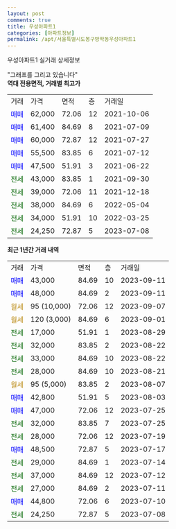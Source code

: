 ```yaml
---
layout: post
comments: true
title: 우성아파트1
categories: [아파트정보]
permalink: /apt/서울특별시도봉구방학동우성아파트1
---
```


우성아파트1 실거래 상세정보

<script type="text/javascript">
  google.charts.load('current', {'packages':['line', 'corechart']});
  google.charts.setOnLoadCallback(drawChart);

  function drawChart() {
    var data = new google.visualization.DataTable();
    data.addColumn('date', '거래일');
    data.addColumn('number', "매매");
    data.addColumn('number', "전세");
    data.addColumn('number', "전매");

    data.addRows([[new Date(Date.parse("2023-09-11")), 43000, null, null], [new Date(Date.parse("2023-09-11")), 48000, null, null], [new Date(Date.parse("2023-09-07")), null, null, null], [new Date(Date.parse("2023-09-01")), null, null, null], [new Date(Date.parse("2023-08-29")), null, 17000, null], [new Date(Date.parse("2023-08-22")), null, 32000, null], [new Date(Date.parse("2023-08-22")), null, 33000, null], [new Date(Date.parse("2023-08-21")), null, 28000, null], [new Date(Date.parse("2023-08-07")), null, null, null], [new Date(Date.parse("2023-08-03")), 42800, null, null], [new Date(Date.parse("2023-07-25")), 47000, null, null], [new Date(Date.parse("2023-07-25")), null, 32000, null], [new Date(Date.parse("2023-07-19")), null, 28000, null], [new Date(Date.parse("2023-07-17")), 48500, null, null], [new Date(Date.parse("2023-07-14")), null, 29000, null], [new Date(Date.parse("2023-07-12")), null, 37000, null], [new Date(Date.parse("2023-07-11")), null, 27000, null], [new Date(Date.parse("2023-07-10")), 44800, null, null], [new Date(Date.parse("2023-07-08")), null, 24250, null]]);

    var options = {
      hAxis: {
        format: 'yyyy/MM/dd'
      },    
      lineWidth: 0,
      pointsVisible: true,    
      title: '최근 1년간 유형별 실거래가 분포',
      legend: { position: 'bottom' }
    };

    var formatter = new google.visualization.NumberFormat({pattern:'###,###'} );
    formatter.format(data, 1);
    formatter.format(data, 2);
    
    setTimeout(function() {
        var chart = new google.visualization.LineChart(document.getElementById('columnchart_material'));
        chart.draw(data, (options));
        document.getElementById('loading').style.display = 'none';
    }, 200);
  }
</script>


<div id="loading" style="z-index:20; display: block; margin-left: 0px">"그래프를 그리고 있습니다"</div>
<div id="columnchart_material" style="width: 95%; margin-left: 0px; display: block"></div>
<!-- contents start -->
<b>역대 전용면적, 거래별 최고가</b>
<table class="sortable">
    <tr>
      <td>거래</td>
      <td>가격</td>
      <td>면적</td>
      <td>층</td>
      <td>거래일</td>
    </tr>
        <tr>
          <td><a style="color: blue">매매</a></td>
          <td>62,000</td>
          <td>72.06</td>
          <td>12</td>
          <td>2021-10-06</td>
        </tr>            <tr>
          <td><a style="color: blue">매매</a></td>
          <td>61,400</td>
          <td>84.69</td>
          <td>8</td>
          <td>2021-07-09</td>
        </tr>            <tr>
          <td><a style="color: blue">매매</a></td>
          <td>60,000</td>
          <td>72.87</td>
          <td>12</td>
          <td>2021-07-27</td>
        </tr>            <tr>
          <td><a style="color: blue">매매</a></td>
          <td>55,500</td>
          <td>83.85</td>
          <td>6</td>
          <td>2021-07-12</td>
        </tr>            <tr>
          <td><a style="color: blue">매매</a></td>
          <td>47,500</td>
          <td>51.91</td>
          <td>3</td>
          <td>2021-06-22</td>
        </tr>        
        <tr>
              <td><a style="color: darkgreen">전세</a></td>
              <td>43,000</td>
              <td>83.85</td>
              <td>1</td>
              <td>2021-09-30</td>
            </tr>            <tr>
              <td><a style="color: darkgreen">전세</a></td>
              <td>39,000</td>
              <td>72.06</td>
              <td>11</td>
              <td>2021-12-18</td>
            </tr>            <tr>
              <td><a style="color: darkgreen">전세</a></td>
              <td>38,000</td>
              <td>84.69</td>
              <td>6</td>
              <td>2022-05-04</td>
            </tr>            <tr>
              <td><a style="color: darkgreen">전세</a></td>
              <td>34,000</td>
              <td>51.91</td>
              <td>10</td>
              <td>2022-03-25</td>
            </tr>            <tr>
              <td><a style="color: darkgreen">전세</a></td>
              <td>24,250</td>
              <td>72.87</td>
              <td>5</td>
              <td>2023-07-08</td>
            </tr>        
    
</table>

<b>최근 1년간 거래 내역</b>

<table class="sortable">
    <tr>
      <td>거래</td>
      <td>가격</td>
      <td>면적</td>
      <td>층</td>
      <td>거래일</td>
    </tr>
    <tr>
      <td><a style="color: blue">매매</a></td>
      <td>43,000</td>
      <td>84.69</td>
      <td>10</td>
      <td>2023-09-11</td>
    </tr>          <tr>
      <td><a style="color: blue">매매</a></td>
      <td>48,000</td>
      <td>84.69</td>
      <td>2</td>
      <td>2023-09-11</td>
    </tr>          <tr>
      <td><a style="color: darkgoldenrod">월세</a></td>
      <td>95 (10,000)</td>
      <td>72.06</td>
      <td>12</td>
      <td>2023-09-07</td>
    </tr>          <tr>
      <td><a style="color: darkgoldenrod">월세</a></td>
      <td>120 (3,000)</td>
      <td>84.69</td>
      <td>6</td>
      <td>2023-09-01</td>
    </tr>          <tr>
      <td><a style="color: darkgreen">전세</a></td>
      <td>17,000</td>
      <td>51.91</td>
      <td>1</td>
      <td>2023-08-29</td>
    </tr>          <tr>
      <td><a style="color: darkgreen">전세</a></td>
      <td>32,000</td>
      <td>83.85</td>
      <td>2</td>
      <td>2023-08-22</td>
    </tr>          <tr>
      <td><a style="color: darkgreen">전세</a></td>
      <td>33,000</td>
      <td>84.69</td>
      <td>10</td>
      <td>2023-08-22</td>
    </tr>          <tr>
      <td><a style="color: darkgreen">전세</a></td>
      <td>28,000</td>
      <td>84.69</td>
      <td>10</td>
      <td>2023-08-21</td>
    </tr>          <tr>
      <td><a style="color: darkgoldenrod">월세</a></td>
      <td>95 (5,000)</td>
      <td>83.85</td>
      <td>2</td>
      <td>2023-08-07</td>
    </tr>          <tr>
      <td><a style="color: blue">매매</a></td>
      <td>42,800</td>
      <td>51.91</td>
      <td>5</td>
      <td>2023-08-03</td>
    </tr>          <tr>
      <td><a style="color: blue">매매</a></td>
      <td>47,000</td>
      <td>72.06</td>
      <td>12</td>
      <td>2023-07-25</td>
    </tr>          <tr>
      <td><a style="color: darkgreen">전세</a></td>
      <td>32,000</td>
      <td>83.85</td>
      <td>7</td>
      <td>2023-07-25</td>
    </tr>          <tr>
      <td><a style="color: darkgreen">전세</a></td>
      <td>28,000</td>
      <td>72.06</td>
      <td>12</td>
      <td>2023-07-19</td>
    </tr>          <tr>
      <td><a style="color: blue">매매</a></td>
      <td>48,500</td>
      <td>72.87</td>
      <td>5</td>
      <td>2023-07-17</td>
    </tr>          <tr>
      <td><a style="color: darkgreen">전세</a></td>
      <td>29,000</td>
      <td>84.69</td>
      <td>1</td>
      <td>2023-07-14</td>
    </tr>          <tr>
      <td><a style="color: darkgreen">전세</a></td>
      <td>37,000</td>
      <td>84.69</td>
      <td>12</td>
      <td>2023-07-12</td>
    </tr>          <tr>
      <td><a style="color: darkgreen">전세</a></td>
      <td>27,000</td>
      <td>84.69</td>
      <td>2</td>
      <td>2023-07-11</td>
    </tr>          <tr>
      <td><a style="color: blue">매매</a></td>
      <td>44,800</td>
      <td>72.06</td>
      <td>6</td>
      <td>2023-07-10</td>
    </tr>          <tr>
      <td><a style="color: darkgreen">전세</a></td>
      <td>24,250</td>
      <td>72.87</td>
      <td>5</td>
      <td>2023-07-08</td>
    </tr>      </table>
<!-- contents end -->    

